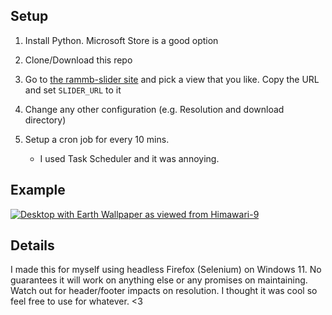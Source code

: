 ## Setup

1. Install Python. Microsoft Store is a good option

2. Clone/Download this repo

3. Go to [the rammb-slider site](https://rammb-slider.cira.colostate.edu) and pick a view that you like. Copy the URL and set `SLIDER_URL` to it

4. Change any other configuration (e.g. Resolution and download directory)

5. Setup a cron job for every 10 mins.

   - I used Task Scheduler and it was annoying.

## Example

<a href="https://ibb.co/xHNkQ2M"><img src="https://i.ibb.co/GTq6jdV/Screenshot-1.png" alt="Desktop with Earth Wallpaper as viewed from Himawari-9" border="0"></a>

## Details

I made this for myself using headless Firefox (Selenium) on Windows 11. No guarantees it will work on anything else or any promises on maintaining. Watch out for header/footer impacts on resolution. I thought it was cool so feel free to use for whatever. <3